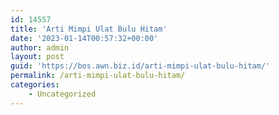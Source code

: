 ```yaml
---
id: 14557
title: 'Arti Mimpi Ulat Bulu Hitam'
date: '2023-01-14T00:57:32+00:00'
author: admin
layout: post
guid: 'https://bos.awn.biz.id/arti-mimpi-ulat-bulu-hitam/'
permalink: /arti-mimpi-ulat-bulu-hitam/
categories:
    - Uncategorized
---
```


